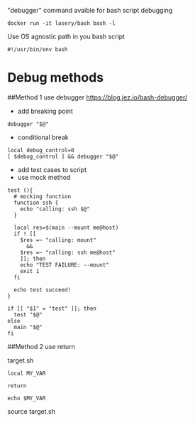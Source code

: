 "debugger" command avaible for bash script debugging

```
docker run -it lasery/bash bash -l
```

Use OS agnostic path in you bash script
```
#!/usr/bin/env bash
```

# Debug methods

##Method 1
use debugger
https://blog.jez.io/bash-debugger/

- add breaking point
```
debugger "$@"
```

- conditional break
```
local debug_control=0
[ $debug_control ] && debugger "$@"
```

- add test cases to script
- use mock method
```
test (){
  # mocking function
  function ssh {
    echo "calling: ssh $@"
  }

  local res=$(main --mount me@host)
  if ! [[ 
    $res =~ "calling: mount"
      &&
    $res =~ "calling: ssh me@host"
    ]]; then
    echo "TEST FAILURE: --mount"
    exit 1
  fi

  echo test succeed!
}

if [[ "$1" = "test" ]]; then
  test "$@"
else
  main "$@"
fi
```

##Method 2
use return

target.sh
```
local MY_VAR

return

echo $MY_VAR
```
source target.sh
